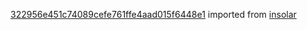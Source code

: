 [322956e451c74089cefe761ffe4aad015f6448e1](https://github.com/insolar/insolar/commit/322956e451c74089cefe761ffe4aad015f6448e1) imported from [insolar](https://github.com/insolar/insolar)
